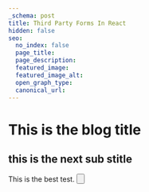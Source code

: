 ```yaml
---
_schema: post
title: Third Party Forms In React
hidden: false
seo:
  no_index: false
  page_title:
  page_description:
  featured_image:
  featured_image_alt:
  open_graph_type:
  canonical_url:
---
```


# This is the blog title

## this is the next sub stitle

This is the best test. <Button label="hello world" />